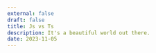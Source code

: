 ```yaml
---
external: false
draft: false
title: Js vs Ts
description: It's a beautiful world out there.
date: 2023-11-05
---
```



